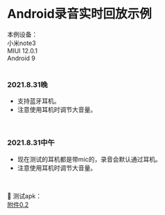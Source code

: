       
       
<br/>      
       
Android录音实时回放示例
====     
       
本例设备：     
小米note3       
MIUI 12.0.1      
Android 9     
<br/>     
        
### 2021.8.31晚     
* 支持蓝牙耳机。     
* 注意使用耳机时调节大音量。     
<br/>     
     
### 2021.8.31中午     
* 现在测试的耳机都是带mic的，录音会默认通过耳机。 
* 注意使用耳机时调节大音量。
<br/> 

🚀 测试apk：         
<a href="https://gitee.com/vigiles/headsetplayback/raw/master/apk/release/app-release-0.2.apk" target="_blank">附件0.2</a>

<br/>       
     